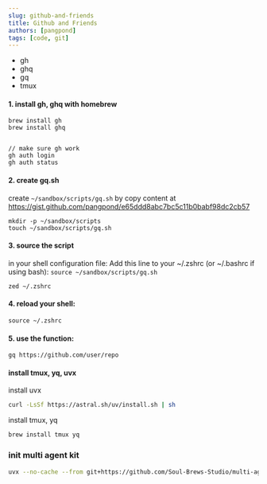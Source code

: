 ```yaml
---
slug: github-and-friends
title: Github and Friends
authors: [pangpond]
tags: [code, git]
---
```


- gh
- ghq
- gq
- tmux

<!-- truncate -->

#### 1. install gh, ghq with homebrew

```
brew install gh
brew install ghq


// make sure gh work
gh auth login
gh auth status
```

#### 2. create gq.sh

create `~/sandbox/scripts/gq.sh` by copy content at https://gist.github.com/pangpond/e65ddd8abc7bc5c11b0babf98dc2cb57

```
mkdir -p ~/sandbox/scripts
touch ~/sandbox/scripts/gq.sh

```

#### 3. source the script

in your shell configuration file: Add this line to your ~/.zshrc (or ~/.bashrc if using bash):
`source ~/sandbox/scripts/gq.sh`

```
zed ~/.zshrc
```

#### 4. reload your shell:

`source ~/.zshrc`

#### 5. use the function:

`gq https://github.com/user/repo`

#### install tmux, yq, uvx

install uvx

```bash
curl -LsSf https://astral.sh/uv/install.sh | sh
```

install tmux, yq

```bash
brew install tmux yq
```

### init multi agent kit

```bash
uvx --no-cache --from git+https://github.com/Soul-Brews-Studio/multi-agent-workflow-kit.git@v0.5.1 multi-agent-kit init
```
